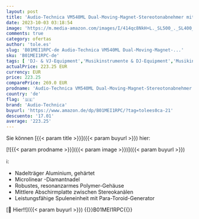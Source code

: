```yaml
---
layout: post
title: 'Audio-Technica VM540ML Dual-Moving-Magnet-Stereotonabnehmer mit Microlinear -Nadel  rot  One Size'
date: 2023-10-03 03:18:54
image: 'https://m.media-amazon.com/images/I/414qc8NkH+L._SL500_._SL400_.jpg'
comments: true
category: ofertas
author: 'tole.es'
slug: 'B01MEI1RPC-de Audio-Technica VM540ML Dual-Moving-Magnet-...'
sku: 'B01MEI1RPC-de'
tags: [ 'DJ- & VJ-Equipment','Musikinstrumente & DJ-Equipment','Musikinstrumente & Equipment','Tonabnehmer & Nadeln','Tonabnehmer für DJs','Zubehör für DJs & VJs','audio-technica','🇩🇪', ]
actualPrice: 223.25 EUR
currency: EUR
price: 223.25
comparePrice: 269.0 EUR
prodname: 'Audio-Technica VM540ML Dual-Moving-Magnet-Stereotonabnehmer mit Microlinear -Nadel  rot  One Size'
country: 'de'
flag: '🇩🇪'
brand: 'Audio-Technica'
buyurl: 'https://www.amazon.de/dp/B01MEI1RPC/?tag=tolees0ca-21'
descuento: '17.01'
average: '223.25'
---
```


Sie können [{{< param title >}}]({{< param buyurl >}}) hier:

[![{{< param prodname >}}]({{< param image >}})]({{< param buyurl >}})

ℹ️:

- Nadelträger Aluminium, gehärtet
- Microlinear -Diamantnadel
- Robustes, resonanzarmes Polymer-Gehäuse
- Mittlere Abschirmplatte zwischen Stereokanälen
- Leistungsfähige Spuleneinheit mit Para-Toroid-Generator

[🛒 Hier!!]({{< param buyurl >}})
{{<world>}}B01MEI1RPC{{</world>}}
